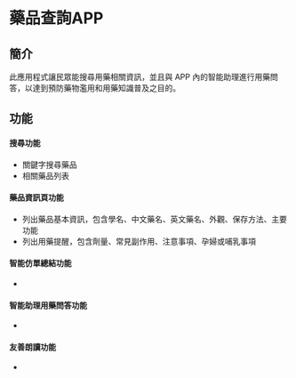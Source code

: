 # 藥品查詢APP
## 簡介
此應用程式讓民眾能搜尋用藥相關資訊，並且與 APP 內的智能助理進行用藥問答，以達到預防藥物濫用和用藥知識普及之目的。
## 功能
#### 搜尋功能
+ 關鍵字搜尋藥品
+ 相關藥品列表
#### 藥品資訊頁功能
+ 列出藥品基本資訊，包含學名、中文藥名、英文藥名、外觀、保存方法、主要功能
+ 列出用藥提醒，包含劑量、常見副作用、注意事項、孕婦或哺乳事項
#### 智能仿單總結功能
+
#### 智能助理用藥問答功能
+
#### 友善朗讀功能
+
